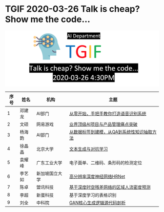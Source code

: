# TGIF 2020-03-26 Talk is cheap? Show me the code...
![](Document/TGIF.20200326.00.png "")


| 序号 | 姓名 | 机构 | 主题 |
| ---- | ---- | ----|-----|
|1| 邓建龙 | AI部门 | [从零开始，手把手教你打造语音识别系统](https://blog.csdn.net/weixin_39380002/article/details/105083443)|
|2| 文硕 | 网易游戏 | [业界顶级AI项目与产品管理痛点突破](Document/文硕.20200326.pptx) |
|3| 杨海韵 | AI部门 | [从数据标签到建模，从QA到系统性知识抽取方法](Document/海韵TGIF.pptx) |
|4| 徐晶晶 | 北京大学 | [文本生成与对抗学习](Document/TGIF分享演讲许晶晶.20200326.pdf)|
|5| 袁耀峰 | 广东工业大学 | 电子面单、二维码、条形码的检测定位 |
|6| 李艺如 | 新加坡国立大学 | [高分辨率深度神经网络HRNet](Document/HRNet-Lyr.pdf)|
|7| 陈卓 | 盟讯科技 | [基于深度时空残差网络的区域人流密度预测](Document/陈卓TGIF分享演讲.20200326.pptx)|
|8| 李超 | 新蛋科技 | 基于深度学习的表格识别 |
|9| 刘全 | 中科院 | [GAN核心生成逻辑源代码剖析](Document/Generative_Adversarial_Network.py)|




